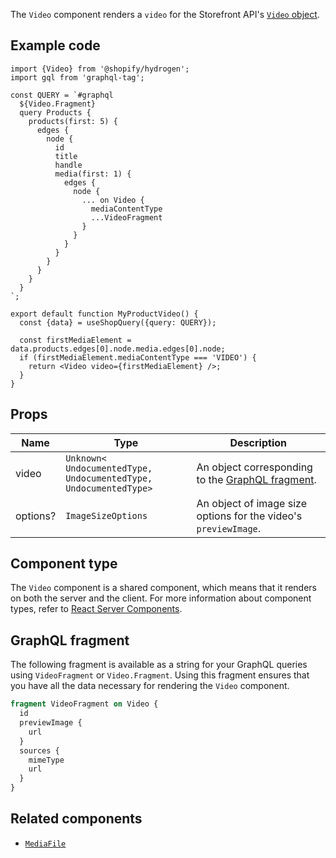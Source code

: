 <!-- This file is generated from source code in the Shopify/hydrogen repo. Edit the files in /packages/hydrogen/src/components/Video and run 'yarn generate-docs' at the root of this repo. For more information, refer to https://github.com/Shopify/shopify-dev/blob/main/content/internal/operations/hydrogen-reference-docs.md. -->

The `Video` component renders a `video` for the Storefront API's [`Video` object](/api/storefront/reference/products/video).

## Example code

```tsx
import {Video} from '@shopify/hydrogen';
import gql from 'graphql-tag';

const QUERY = `#graphql
  ${Video.Fragment}
  query Products {
    products(first: 5) {
      edges {
        node {
          id
          title
          handle
          media(first: 1) {
            edges {
              node {
                ... on Video {
                  mediaContentType
                  ...VideoFragment
                }
              }
            }
          }
        }
      }
    }
  }
`;

export default function MyProductVideo() {
  const {data} = useShopQuery({query: QUERY});

  const firstMediaElement = data.products.edges[0].node.media.edges[0].node;
  if (firstMediaElement.mediaContentType === 'VIDEO') {
    return <Video video={firstMediaElement} />;
  }
}
```

## Props

| Name     | Type                                                                                 | Description                                                           |
| -------- | ------------------------------------------------------------------------------------ | --------------------------------------------------------------------- |
| video    | <code>Unknown<<wbr>UndocumentedType, UndocumentedType, UndocumentedType<wbr>></code> | An object corresponding to the [GraphQL fragment](#graphql-fragment). |
| options? | <code>ImageSizeOptions</code>                                                        | An object of image size options for the video's `previewImage`.       |

## Component type

The `Video` component is a shared component, which means that it renders on both the server and the client. For more information about component types, refer to [React Server Components](/custom-storefronts/hydrogen/framework/react-server-components).

## GraphQL fragment

The following fragment is available as a string for your GraphQL queries using `VideoFragment` or `Video.Fragment`. Using this fragment ensures that you have all the data necessary for rendering the `Video` component.

```graphql
fragment VideoFragment on Video {
  id
  previewImage {
    url
  }
  sources {
    mimeType
    url
  }
}
```

## Related components

- [`MediaFile`](/api/hydrogen/components/primitive/mediafile)

